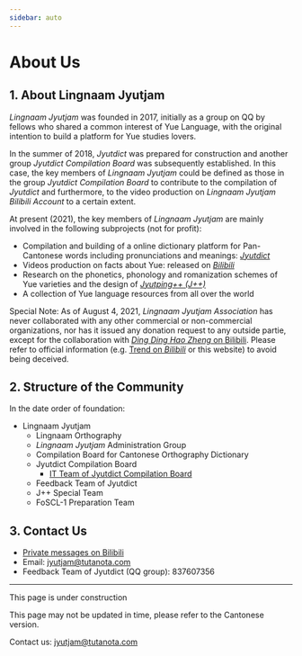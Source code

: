 ```yaml
---
sidebar: auto
---
```


# About Us
## 1. About Lingnaam Jyutjam

*Lingnaam Jyutjam* was founded in 2017, initially as a group on QQ by fellows who shared a common interest of Yue Language, with the original intention to build a platform for Yue studies lovers.

In the summer of 2018, *Jyutdict* was prepared for construction and another group *Jyutdict Compilation Board* was subsequently established. In this case, the key members of *Lingnaam Jyutjam* could be defined as those in the group *Jyutdict Compilation Board* to contribute to the compilation of *Jyutdict* and furthermore, to the video production on *Lingnaam Jyutjam Bilibili Account* to a certain extent.

At present (2021), the key members of *Lingnaam Jyutjam* are mainly involved in the following subprojects (not for profit):

- Compilation and building of a online dictionary platform for Pan-Cantonese words including pronunciations and meanings: *[Jyutdict](/en/jyutdict-android/)*
- Videos production on facts about Yue: released on *[Bilibili](https://space.bilibili.com/410568594)*
- Research on the phonetics, phonology and romanization schemes of Yue varieties and the design of *[Jyutping++ (J++)](/en/j++/)*
- A collection of Yue language resources from all over the world

Special Note: As of August 4, 2021, *Lingnaam Jyutjam Association* has never collaborated with any other commercial or non-commercial organizations, nor has it issued any donation request to any outside partie, except for the collaboration with [*Ding Ding Hao Zheng* on Bilibili](https://www.bilibili.com/video/BV1ji4y1L7W6). Please refer to official information (e.g. [Trend on *Bilibili*](https://space.bilibili.com/410568594/dynamic) or this website) to avoid being deceived.

## 2. Structure of the Community

In the date order of foundation:

- Lingnaam Jyutjam
    - Lingnaam Orthography
    - *Lingnaam Jyutjam* Administration Group
    - Compilation Board for Cantonese Orthography Dictionary
    - Jyutdict Compilation Board
        - [IT Team of Jyutdict Compilation Board](https://github.com/JyutdictEB)
    - Feedback Team of Jyutdict
    - J++ Special Team
    - FoSCL-1 Preparation Team

## 3. Contact Us

- [Private messages on Bilibili](https://space.bilibili.com/410568594)
- Email: jyutjam@tutanota.com
- Feedback Team of Jyutdict (QQ group): 837607356

---

This page is under construction

This page may not be updated in time, please refer to the Cantonese version.

Contact us: jyutjam@tutanota.com
